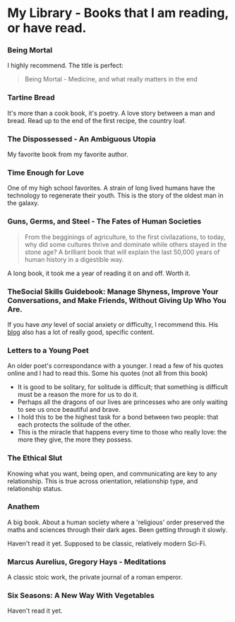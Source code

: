 # My Library - Books that I am reading, or have read.

### Being Mortal
I highly recommend. The title is perfect:
> Being Mortal - Medicine, and what really matters in the end

### Tartine Bread
It's more than a cook book, it's poetry. A love story between a man and bread.
Read up to the end of the first recipe, the country loaf.

### The Dispossessed - An Ambiguous Utopia
My favorite book from my favorite author.

### Time Enough for Love
One of my high school favorites. A strain of long lived humans have the technology to regenerate their youth. This is the story of the oldest man in the galaxy.  

### Guns, Germs, and Steel - The Fates of Human Societies
> From the begginings of agriculture, to the first civilazations, to today, why did some cultures thrive and dominate while others stayed in the stone age? A brilliant book that will explain the last 50,000 years of human history in a digestible way.

A long book, it took me a year of reading it on and off. Worth it.




### TheSocial Skills Guidebook: Manage Shyness, Improve Your Conversations, and Make Friends, Without Giving Up Who You Are.
If you have _any_ level of social anxiety or difficulty, I recommend this. His [blog](https://www.succeedsocially.com/thesocialskillsguidebook) also has a lot of really good, specific content.

### Letters to a Young Poet
An older poet's correspondance with a younger. I read a few of his quotes online and I had to read this. Some his quotes (not all from this book)
* It is good to be solitary, for solitude is difficult; that something is difficult must be a reason the more for us to do it.
* Perhaps all the dragons of our lives are princesses who are only waiting to see us once beautiful and brave.
* I hold this to be the highest task for a bond between two people: that each protects the solitude of the other.
* This is the miracle that happens every time to those who really love: the more they give, the more they possess.

### The Ethical Slut
Knowing what you want, being open, and communicating are key to any relationship. This is true across orientation, relationship type, and relationship status.

### Anathem
A big book. About a human society where a 'religious' order preserved the maths and sciences through their dark ages. Been getting through it slowly. 

Haven't read it yet. Supposed to be classic, relatively modern Sci-Fi.

### Marcus Aurelius, Gregory Hays - Meditations
A classic stoic work, the private journal of a roman emperor.

### Six Seasons: A New Way With Vegetables
Haven't read it yet.
